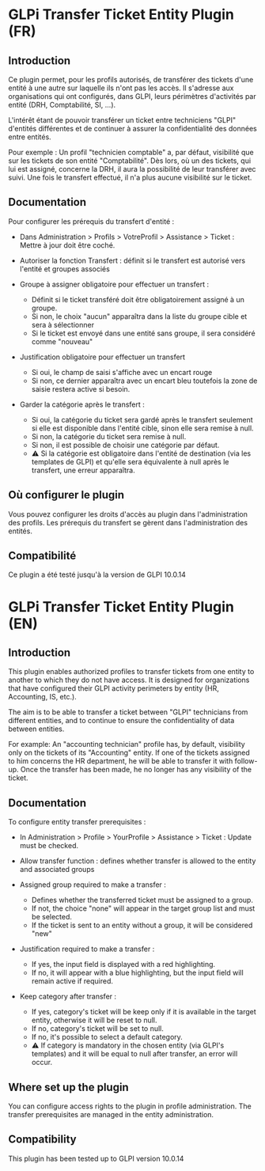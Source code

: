 # GLPi Transfer Ticket Entity Plugin (FR)

## Introduction

Ce plugin permet, pour les profils autorisés, de transférer des tickets d'une entité à une autre sur laquelle ils n'ont pas les accès.
Il s'adresse aux organisations qui ont configurés, dans GLPI, leurs périmètres d'activités par entité (DRH, Comptabilité, SI, ...).

L'intérêt étant de pouvoir transférer un ticket entre techniciens "GLPI" d'entités différentes et de continuer à assurer la confidentialité des données entre entités.

Pour exemple : 
Un profil "technicien comptable" a, par défaut, visibilité que sur les tickets de son entité "Comptabilité".
Dès lors, où un des tickets, qui lui est assigné, concerne la DRH, il aura la possibilité de leur transférer avec suivi.
Une fois le transfert effectué, il n'a plus aucune visibilité sur le ticket.

## Documentation

Pour configurer les prérequis du transfert d'entité :

- Dans Administration > Profils > VotreProfil > Assistance > Ticket : Mettre à jour doit être coché.

- Autoriser la fonction Transfert : définit si le transfert est autorisé vers l'entité et groupes associés
- Groupe à assigner obligatoire pour effectuer un transfert : 
	- Définit si le ticket transféré doit être obligatoirement assigné à un groupe.
	- Si non, le choix "aucun" apparaîtra dans la liste du groupe cible et sera à sélectionner
	- Si le ticket est envoyé dans une entité sans groupe, il sera considéré comme "nouveau"
- Justification obligatoire pour effectuer un transfert
	- Si oui, le champ de saisi s'affiche avec un encart rouge
	- Si non, ce dernier apparaîtra avec un encart bleu toutefois la zone de saisie restera active si besoin.
- Garder la catégorie après le transfert :
    - Si oui, la catégorie du ticket sera gardé après le transfert seulement si elle est disponible dans l'entité cible, sinon elle sera remise à null.
    - Si non, la catégorie du ticket sera remise à null.
    - Si non, il est possible de choisir une catégorie par défaut.
    - :warning: Si la catégorie est obligatoire dans l'entité de destination (via les templates de GLPI) et qu'elle sera équivalente à null après le transfert, une erreur apparaîtra.

## Où configurer le plugin

Vous pouvez configurer les droits d'accès au plugin dans l'administration des profils.
Les prérequis du transfert se gèrent dans l'administration des entités.

## Compatibilité

Ce plugin a été testé jusqu'à la version de GLPI 10.0.14

# GLPi Transfer Ticket Entity Plugin (EN)

## Introduction

This plugin enables authorized profiles to transfer tickets from one entity to another to which they do not have access.
It is designed for organizations that have configured their GLPI activity perimeters by entity (HR, Accounting, IS, etc.).

The aim is to be able to transfer a ticket between "GLPI" technicians from different entities, and to continue to ensure the confidentiality of data between entities.

For example: 
An "accounting technician" profile has, by default, visibility only on the tickets of its "Accounting" entity.
If one of the tickets assigned to him concerns the HR department, he will be able to transfer it with follow-up.
Once the transfer has been made, he no longer has any visibility of the ticket.

## Documentation

To configure entity transfer prerequisites :

- In Administration > Profile > YourProfile > Assistance > Ticket : Update must be checked.

- Allow transfer function : defines whether transfer is allowed to the entity and associated groups
- Assigned group required to make a transfer : 
    - Defines whether the transferred ticket must be assigned to a group.
    - If not, the choice "none" will appear in the target group list and must be selected.
    - If the ticket is sent to an entity without a group, it will be considered "new"
- Justification required to make a transfer :
    - If yes, the input field is displayed with a red highlighting.
    - If no, it will appear with a blue highlighting, but the input field will remain active if required.
- Keep category after transfer :
    - If yes, category's ticket will be keep only if it is available in the target entity, otherwise it will be reset to null.
    - If no, category's ticket will be set to null.
    - If no, it's possible to select a default category.
    - :warning: If category is mandatory in the chosen entity (via GLPI's templates) and it will be equal to null after transfer, an error will occur.

## Where set up the plugin

You can configure access rights to the plugin in profile administration.
The transfer prerequisites are managed in the entity administration.

## Compatibility

This plugin has been tested up to GLPI version 10.0.14